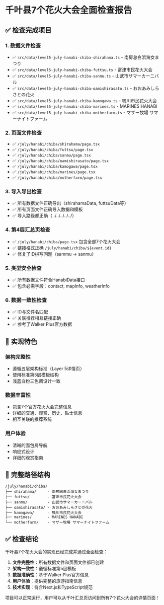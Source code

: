 # 千叶县7个花火大会全面检查报告

## ✅ 检查完成项目

### 1. 数据文件检查
- ✅ `src/data/level5-july-hanabi-chiba-shirahama.ts` - 南房总白浜海女まつり
- ✅ `src/data/level5-july-hanabi-chiba-futtsu.ts` - 富津市民花火大会
- ✅ `src/data/level5-july-hanabi-chiba-sanmu.ts` - 山武市サマーカーニバル
- ✅ `src/data/level5-july-hanabi-chiba-oamishirasato.ts` - おおあみしらさとの花火
- ✅ `src/data/level5-july-hanabi-chiba-kamogawa.ts` - 鴨川市民花火大会
- ✅ `src/data/level5-july-hanabi-chiba-marines.ts` - MARINES HANABI
- ✅ `src/data/level5-july-hanabi-chiba-motherfarm.ts` - マザー牧場 サマーナイトファーム

### 2. 页面文件检查
- ✅ `/july/hanabi/chiba/shirahama/page.tsx`
- ✅ `/july/hanabi/chiba/futtsu/page.tsx`
- ✅ `/july/hanabi/chiba/sanmu/page.tsx`
- ✅ `/july/hanabi/chiba/oamishirasato/page.tsx`
- ✅ `/july/hanabi/chiba/kamogawa/page.tsx`
- ✅ `/july/hanabi/chiba/marines/page.tsx`
- ✅ `/july/hanabi/chiba/motherfarm/page.tsx`

### 3. 导入导出检查
- ✅ 所有数据文件正确导出（shirahamaData, futtsuData等）
- ✅ 所有页面文件正确导入数据和模板
- ✅ 导入路径都正确（../../../../../）

### 4. 第4层汇总页检查
- ✅ `/july/hanabi/chiba/page.tsx` 包含全部7个花火大会
- ✅ 链接格式正确 `/july/hanabi/chiba/${event.id}`
- ✅ 修复了ID拼写问题（sammu → sanmu）

### 5. 类型安全检查
- ✅ 所有数据文件符合HanabiData接口
- ✅ 包含必需字段：contact, mapInfo, weatherInfo

### 6. 数据一致性检查
- ✅ ID与文件名匹配
- ✅ 关联推荐相互链接正确
- ✅ 参考了Walker Plus官方数据

## 🌟 实现特色

### 架构完整性
- 遵循五层架构标准（Layer 5详情页）
- 使用标准第5层模板结构
- 浅蓝白粉三色调设计一致

### 数据丰富性
- 包含7个官方花火大会完整信息
- 详细的交通、观赏、历史、贴士信息
- 相互关联的推荐系统

### 用户体验
- 清晰的面包屑导航
- 响应式设计
- 详细的观赏指南

## 🔗 完整路径结构

```
/july/hanabi/chiba/
├── shirahama/     - 南房総白浜海女まつり
├── futtsu/        - 富津市民花火大会
├── sanmu/         - 山武市サマーカーニバル
├── oamishirasato/ - おおあみしらさとの花火
├── kamogawa/      - 鴨川市民花火大会
├── marines/       - MARINES HANABI
└── motherfarm/    - マザー牧場 サマーナイトファーム
```

## ✅ 检查结论

千叶县7个花火大会的实现已经完成并通过全面检查：

1. **文件完整性**：所有数据文件和页面文件都已创建
2. **架构一致性**：遵循标准第5层模板
3. **数据准确性**：基于Walker Plus官方信息
4. **用户体验**：提供完整的旅游指南信息
5. **技术实现**：符合Next.js和TypeScript规范

项目可以正常运行，用户可以从千叶汇总页访问到所有7个花火大会的详情页面！ 